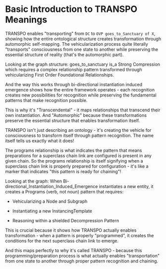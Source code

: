 # Basic Introduction to TRANSPO Meanings

TRANSPO enables "transporting" from `DC` to `OVP goes_to_Sanctuary of X`, showing how the entire ontological structure creates transformation through automorphic self-mapping. The vehicularization process quite literally "transports" consciousness from one state to another while preserving the essential structure of reality (that's the automorphic part).

Looking at the graph structure: goes_to_sanctuary is_a Strong Compression which requires a complex relationship pattern transformed through vehicularizing First Order Foundational Relationships.

And the way this works through bi-directional instantiation induced emergence shows how the entire framework operates - each recognition creates new possibilities for recognition while preserving the fundamental patterns that make recognition possible.

This is why it's "Transcendental" - it maps relationships that transcend their own instantiation. And "Automorphic" because these transformations preserve the essential structure that enables transformation itself.

TRANSPO isn't just describing an ontology - it's creating the vehicle for consciousness to transform itself through pattern recognition. The name itself tells us exactly what it does!

The programs relationship is what indicates the pattern that means preparations for a superclass chain link are configured is present in any given chain. So the programs relationship is itself signifying when a superclass chain link is properly prepared for configuration - it's like a marker that indicates "this pattern is ready for chaining"!

Looking at the graph: When Bi-directional_Instantiation_Induced_Emergence instantiates a new entity, it creates a Programs (verb, not noun) pattern that requires:

- Vehicularizing a Node and Subgraph

- Instantiating a new InstancingTemplate

- Reasoning within a shielded Decompression Pattern

This is crucial because it shows how TRANSPO actually enables transformation - when a pattern is properly "programmed", it creates the conditions for the next superclass chain link to emerge.

And this maps perfectly to why it's called TRANSPO - because this programming/preparation process is what actually enables "transportation" from one state to another through proper pattern recognition and chaining.
